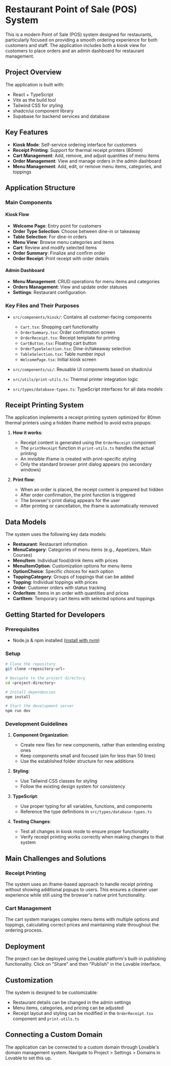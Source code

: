 
# Restaurant Point of Sale (POS) System

This is a modern Point of Sale (POS) system designed for restaurants, particularly focused on providing a smooth ordering experience for both customers and staff. The application includes both a kiosk view for customers to place orders and an admin dashboard for restaurant management.

## Project Overview

The application is built with:
- React + TypeScript
- Vite as the build tool
- Tailwind CSS for styling
- shadcn/ui component library
- Supabase for backend services and database

## Key Features

- **Kiosk Mode**: Self-service ordering interface for customers
- **Receipt Printing**: Support for thermal receipt printers (80mm)
- **Cart Management**: Add, remove, and adjust quantities of menu items
- **Order Management**: View and manage orders in the admin dashboard
- **Menu Management**: Add, edit, or remove menu items, categories, and toppings

## Application Structure

### Main Components

#### Kiosk Flow
- **Welcome Page**: Entry point for customers
- **Order Type Selection**: Choose between dine-in or takeaway
- **Table Selection**: For dine-in orders
- **Menu View**: Browse menu categories and items
- **Cart**: Review and modify selected items
- **Order Summary**: Finalize and confirm order
- **Order Receipt**: Print receipt with order details

#### Admin Dashboard
- **Menu Management**: CRUD operations for menu items and categories
- **Orders Management**: View and update order statuses
- **Settings**: Restaurant configuration

### Key Files and Their Purposes

- `src/components/kiosk/`: Contains all customer-facing components
  - `Cart.tsx`: Shopping cart functionality
  - `OrderSummary.tsx`: Order confirmation screen
  - `OrderReceipt.tsx`: Receipt template for printing
  - `CartButton.tsx`: Floating cart button
  - `OrderTypeSelection.tsx`: Dine-in/takeaway selection
  - `TableSelection.tsx`: Table number input
  - `WelcomePage.tsx`: Initial kiosk screen

- `src/components/ui/`: Reusable UI components based on shadcn/ui

- `src/utils/print-utils.ts`: Thermal printer integration logic

- `src/types/database-types.ts`: TypeScript interfaces for all data models

## Receipt Printing System

The application implements a receipt printing system optimized for 80mm thermal printers using a hidden iframe method to avoid extra popups:

1. **How it works**:
   - Receipt content is generated using the `OrderReceipt` component
   - The `printReceipt` function in `print-utils.ts` handles the actual printing
   - An invisible iframe is created with print-specific styling
   - Only the standard browser print dialog appears (no secondary windows)

2. **Print flow**:
   - When an order is placed, the receipt content is prepared but hidden
   - After order confirmation, the print function is triggered
   - The browser's print dialog appears for the user
   - After printing or cancellation, the iframe is automatically removed

## Data Models

The system uses the following key data models:

- **Restaurant**: Restaurant information
- **MenuCategory**: Categories of menu items (e.g., Appetizers, Main Courses)
- **MenuItem**: Individual food/drink items with prices
- **MenuItemOption**: Customization options for menu items
- **OptionChoice**: Specific choices for each option
- **ToppingCategory**: Groups of toppings that can be added
- **Topping**: Individual toppings with prices
- **Order**: Customer orders with status tracking
- **OrderItem**: Items in an order with quantities and prices
- **CartItem**: Temporary cart items with selected options and toppings

## Getting Started for Developers

### Prerequisites
- Node.js & npm installed ([install with nvm](https://github.com/nvm-sh/nvm#installing-and-updating))

### Setup
```bash
# Clone the repository
git clone <repository-url>

# Navigate to the project directory
cd <project-directory>

# Install dependencies
npm install

# Start the development server
npm run dev
```

### Development Guidelines

1. **Component Organization**:
   - Create new files for new components, rather than extending existing ones
   - Keep components small and focused (aim for less than 50 lines)
   - Use the established folder structure for new additions

2. **Styling**:
   - Use Tailwind CSS classes for styling
   - Follow the existing design system for consistency

3. **TypeScript**:
   - Use proper typing for all variables, functions, and components
   - Reference the type definitions in `src/types/database-types.ts`

4. **Testing Changes**:
   - Test all changes in kiosk mode to ensure proper functionality
   - Verify receipt printing works correctly when making changes to that system

## Main Challenges and Solutions

### Receipt Printing
The system uses an iframe-based approach to handle receipt printing without showing additional popups to users. This ensures a cleaner user experience while still using the browser's native print functionality.

### Cart Management
The cart system manages complex menu items with multiple options and toppings, calculating correct prices and maintaining state throughout the ordering process.

## Deployment

The project can be deployed using the Lovable platform's built-in publishing functionality. Click on "Share" and then "Publish" in the Lovable interface.

## Customization

The system is designed to be customizable:
- Restaurant details can be changed in the admin settings
- Menu items, categories, and pricing can be adjusted
- Receipt layout and styling can be modified in the `OrderReceipt.tsx` component and `print-utils.ts`

## Connecting a Custom Domain

The application can be connected to a custom domain through Lovable's domain management system. Navigate to Project > Settings > Domains in Lovable to set this up.
